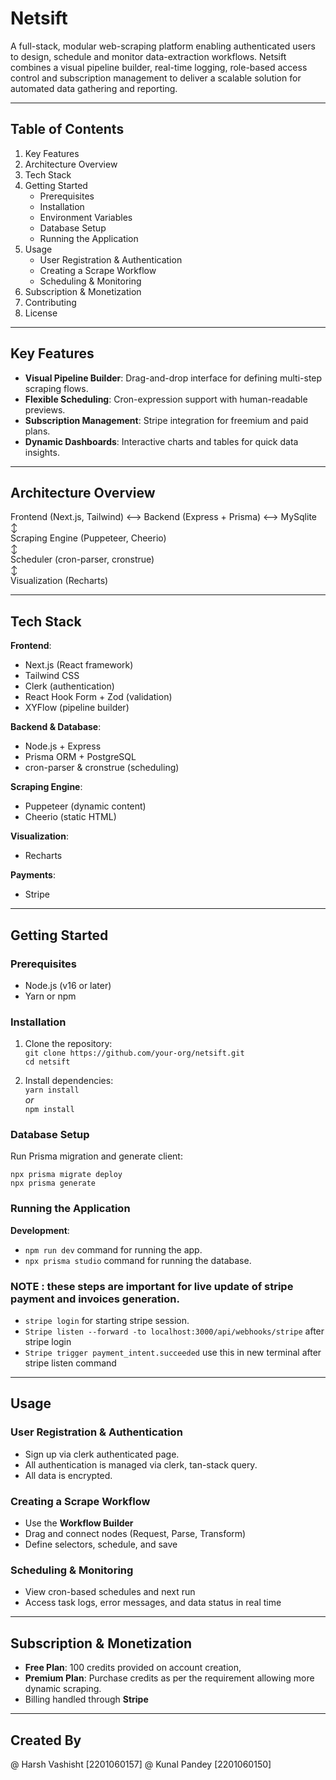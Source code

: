 
# Netsift

A full-stack, modular web-scraping platform enabling authenticated users to design, schedule and monitor data-extraction workflows. Netsift combines a visual pipeline builder, real-time logging, role-based access control and subscription management to deliver a scalable solution for automated data gathering and reporting.

---

## Table of Contents

1. Key Features  
2. Architecture Overview  
3. Tech Stack  
4. Getting Started  
   - Prerequisites  
   - Installation  
   - Environment Variables  
   - Database Setup  
   - Running the Application  
5. Usage  
   - User Registration & Authentication  
   - Creating a Scrape Workflow  
   - Scheduling & Monitoring  
6. Subscription & Monetization  
7. Contributing  
8. License  

---

## Key Features

- **Visual Pipeline Builder**: Drag-and-drop interface for defining multi-step scraping flows.  
- **Flexible Scheduling**: Cron-expression support with human-readable previews.  
- **Subscription Management**: Stripe integration for freemium and paid plans.  
- **Dynamic Dashboards**: Interactive charts and tables for quick data insights.  

---

## Architecture Overview

Frontend (Next.js, Tailwind) <--> Backend (Express + Prisma) <--> MySqlite 
↕  
Scraping Engine (Puppeteer, Cheerio)  
↕  
Scheduler (cron-parser, cronstrue)  
↕  
Visualization (Recharts)

---

## Tech Stack

**Frontend**:  
- Next.js (React framework)  
- Tailwind CSS  
- Clerk (authentication)  
- React Hook Form + Zod (validation)  
- XYFlow (pipeline builder)  

**Backend & Database**:  
- Node.js + Express  
- Prisma ORM + PostgreSQL  
- cron-parser & cronstrue (scheduling)  

**Scraping Engine**:  
- Puppeteer (dynamic content)  
- Cheerio (static HTML)  

**Visualization**:  
- Recharts  

**Payments**:  
- Stripe  

---

## Getting Started

### Prerequisites

- Node.js (v16 or later)
- Yarn or npm  

### Installation

1. Clone the repository:  
   `git clone https://github.com/your-org/netsift.git`  
   `cd netsift`

2. Install dependencies:  
   `yarn install`  
   *or*  
   `npm install`

### Database Setup

Run Prisma migration and generate client:

```
npx prisma migrate deploy  
npx prisma generate
```

### Running the Application

**Development**:  
- `npm run dev` command for running the app.
- `npx prisma studio` command for running the database.
### NOTE : these steps are important for live update of stripe payment and invoices generation.
- `stripe login` for starting stripe session.
- `Stripe listen --forward -to localhost:3000/api/webhooks/stripe` after stripe login
- `Stripe trigger payment_intent.succeeded` use this in new terminal after stripe listen command


---

## Usage

### User Registration & Authentication

- Sign up via clerk authenticated page.
- All authentication is managed via clerk, tan-stack query.
- All data is encrypted.

### Creating a Scrape Workflow

- Use the **Workflow Builder**  
- Drag and connect nodes (Request, Parse, Transform)  
- Define selectors, schedule, and save

### Scheduling & Monitoring

- View cron-based schedules and next run  
- Access task logs, error messages, and data status in real time

---

## Subscription & Monetization

- **Free Plan**: 100 credits provided on account creation, 
- **Premium Plan**: Purchase credits as per the requirement allowing more dynamic scraping.
- Billing handled through **Stripe**

---

## Created By

@ Harsh Vashisht [2201060157]
@ Kunal Pandey [2201060150]

